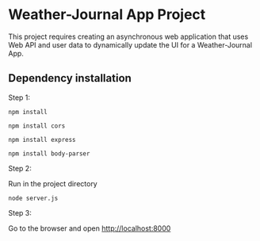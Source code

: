 # Weather-Journal App Project

This project requires creating an asynchronous web application that uses Web API and user data to dynamically update the UI for a Weather-Journal App.

## Dependency installation
Step 1:

```
npm install
```
```
npm install cors
```
```
npm install express
```
```
npm install body-parser
```

Step 2:

Run in the project directory
```
node server.js
```

Step 3:

Go to the browser and open
[http://localhost:8000](http://localhost:8000) 
